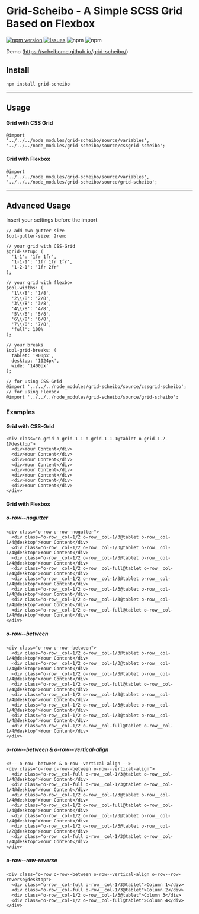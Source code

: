 # Grid-Scheibo - A Simple SCSS Grid Based on Flexbox

[![npm version](https://badge.fury.io/js/grid-scheibo.svg?style=flat)](https://npmjs.org/package/grid-scheibo)
 [![Issues](https://img.shields.io/github/issues/scheibome/grid-scheibo.svg)]( https://github.com/scheibome/grid-scheibo/issues) ![npm](https://img.shields.io/npm/dt/grid-scheibo.svg)
![npm](https://img.shields.io/npm/l/grid-scheibo.svg)

Demo (https://scheibome.github.io/grid-scheibo/)

## Install

``npm install grid-scheibo``

---

## Usage

#### Grid with CSS Grid
```
@import
'../../../node_modules/grid-scheibo/source/variables',
'../../../node_modules/grid-scheibo/source/cssgrid-scheibo';
```

#### Grid with Flexbox
```
@import
'../../../node_modules/grid-scheibo/source/variables',
'../../../node_modules/grid-scheibo/source/grid-scheibo';
```

---

## Advanced Usage

Insert your settings before the import

```
// add own gutter size
$col-gutter-size: 2rem;

// your grid with CSS-Grid
$grid-setup: (
  '1-1': '1fr 1fr',
  '1-1-1': '1fr 1fr 1fr',
  '1-2-1': '1fr 2fr'
);

// your grid with flexbox
$col-widths: (
  '1\\/8': '1/8',
  '2\\/8': '2/8',
  '3\\/8': '3/8',
  '4\\/8': '4/8',
  '5\\/8': '5/8',
  '6\\/8': '6/8',
  '7\\/8': '7/8',
  'full': 100%
);

// your breaks
$col-grid-breaks: (
  tablet: '900px',
  desktop: '1024px',
  wide: '1400px'
);

// for using CSS-Grid
@import '../../../node_modules/grid-scheibo/source/cssgrid-scheibo';
// for using Flexbox
@import '../../../node_modules/grid-scheibo/source/grid-scheibo';
```

### Examples

#### Grid with CSS-Grid

```
<div class="o-grid o-grid-1-1 o-grid-1-1-1@tablet o-grid-1-2-1@desktop">
  <div>Your Content</div>
  <div>Your Content</div>
  <div>Your Content</div>
  <div>Your Content</div>
  <div>Your Content</div>
  <div>Your Content</div>
  <div>Your Content</div>
  <div>Your Content</div>
</div>
```


#### Grid with Flexbox

#####  o-row--nogutter

```
<div class="o-row o-row--nogutter">
  <div class="o-row__col-1/2 o-row__col-1/3@tablet o-row__col-1/4@desktop">Your Content</div>
  <div class="o-row__col-1/2 o-row__col-1/3@tablet o-row__col-1/4@desktop">Your Content</div>
  <div class="o-row__col-1/2 o-row__col-1/3@tablet o-row__col-1/4@desktop">Your Content</div>
  <div class="o-row__col-1/2 o-row__col-full@tablet o-row__col-1/4@desktop">Your Content</div>
  <div class="o-row__col-1/2 o-row__col-1/3@tablet o-row__col-1/4@desktop">Your Content</div>
  <div class="o-row__col-1/2 o-row__col-1/3@tablet o-row__col-1/4@desktop">Your Content</div>
  <div class="o-row__col-1/2 o-row__col-1/3@tablet o-row__col-1/4@desktop">Your Content</div>
  <div class="o-row__col-1/2 o-row__col-full@tablet o-row__col-1/4@desktop">Your Content</div>
</div>
```


##### o-row--between

```
<div class="o-row o-row--between">
  <div class="o-row__col-1/2 o-row__col-1/3@tablet o-row__col-1/4@desktop">Your Content</div>
  <div class="o-row__col-1/2 o-row__col-1/3@tablet o-row__col-1/4@desktop">Your Content</div>
  <div class="o-row__col-1/2 o-row__col-1/3@tablet o-row__col-1/4@desktop">Your Content</div>
  <div class="o-row__col-1/2 o-row__col-full@tablet o-row__col-1/4@desktop">Your Content</div>
  <div class="o-row__col-1/2 o-row__col-1/3@tablet o-row__col-1/4@desktop">Your Content</div>
  <div class="o-row__col-1/2 o-row__col-1/3@tablet o-row__col-1/4@desktop">Your Content</div>
  <div class="o-row__col-1/2 o-row__col-1/3@tablet o-row__col-1/4@desktop">Your Content</div>
  <div class="o-row__col-1/2 o-row__col-full@tablet o-row__col-1/4@desktop">Your Content</div>
</div>
```

##### o-row--between & o-row--vertical-align

```
<!-- o-row--between & o-row--vertical-align -->
<div class="o-row o-row--between o-row--vertical-align">
  <div class="o-row__col-full o-row__col-1/3@tablet o-row__col-1/4@desktop">Your Content</div>
  <div class="o-row__col-full o-row__col-1/3@tablet o-row__col-1/4@desktop">Your Content</div>
  <div class="o-row__col-1/2 o-row__col-1/3@tablet o-row__col-1/4@desktop">Your Content</div>
  <div class="o-row__col-1/2 o-row__col-full@tablet o-row__col-1/4@desktop">Your Content</div>
  <div class="o-row__col-1/2 o-row__col-1/3@tablet o-row__col-1/4@desktop">Your Content</div>
  <div class="o-row__col-1/2 o-row__col-1/3@tablet o-row__col-1/2@desktop">Your Content</div>
  <div class="o-row__col-full o-row__col-1/3@tablet o-row__col-1/4@desktop">Your Content</div>
</div>
```

##### o-row--row-reverse

```
<div class="o-row o-row--between o-row--vertical-align o-row--row-reverse@desktop">
  <div class="o-row__col-full o-row__col-1/3@tablet">Column 1</div>
  <div class="o-row__col-full o-row__col-1/3@tablet">Column 2</div>
  <div class="o-row__col-1/2 o-row__col-1/3@tablet">Column 3</div>
  <div class="o-row__col-1/2 o-row__col-full@tablet">Column 4</div>
</div>
```
